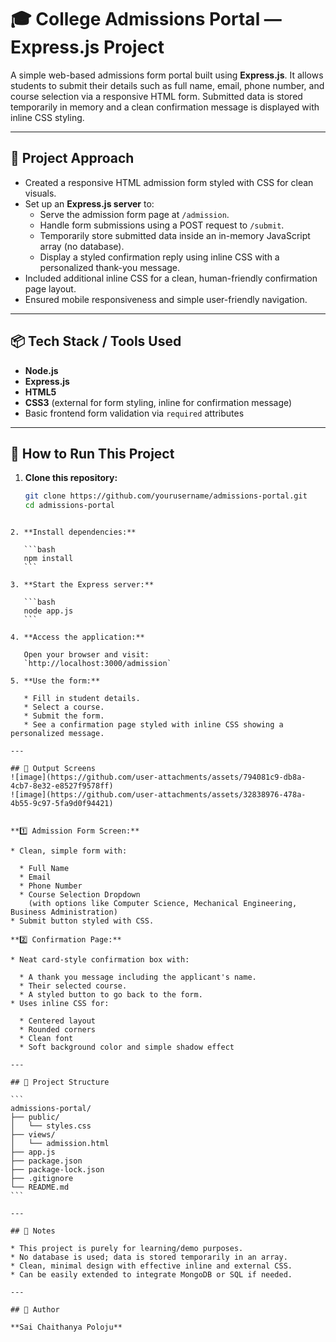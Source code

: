 # 🎓 College Admissions Portal — Express.js Project

A simple web-based admissions form portal built using **Express.js**. It allows students to submit their details such as full name, email, phone number, and course selection via a responsive HTML form. Submitted data is stored temporarily in memory and a clean confirmation message is displayed with inline CSS styling.

---

## 📌 Project Approach

- Created a responsive HTML admission form styled with CSS for clean visuals.
- Set up an **Express.js server** to:
  - Serve the admission form page at `/admission`.
  - Handle form submissions using a POST request to `/submit`.
  - Temporarily store submitted data inside an in-memory JavaScript array (no database).
  - Display a styled confirmation reply using inline CSS with a personalized thank-you message.
- Included additional inline CSS for a clean, human-friendly confirmation page layout.
- Ensured mobile responsiveness and simple user-friendly navigation.

---

## 📦 Tech Stack / Tools Used

- **Node.js**
- **Express.js**
- **HTML5**
- **CSS3** (external for form styling, inline for confirmation message)
- Basic frontend form validation via `required` attributes

---

## 🚀 How to Run This Project

1. **Clone this repository:**

   ```bash
   git clone https://github.com/yourusername/admissions-portal.git
   cd admissions-portal
````

2. **Install dependencies:**

   ```bash
   npm install
   ```

3. **Start the Express server:**

   ```bash
   node app.js
   ```

4. **Access the application:**

   Open your browser and visit:
   `http://localhost:3000/admission`

5. **Use the form:**

   * Fill in student details.
   * Select a course.
   * Submit the form.
   * See a confirmation page styled with inline CSS showing a personalized message.

---

## 📸 Output Screens
![image](https://github.com/user-attachments/assets/794081c9-db8a-4cb7-8e32-e8527f9578ff)
![image](https://github.com/user-attachments/assets/32838976-478a-4b55-9c97-5fa9d0f94421)


**1️⃣ Admission Form Screen:**

* Clean, simple form with:

  * Full Name
  * Email
  * Phone Number
  * Course Selection Dropdown
    (with options like Computer Science, Mechanical Engineering, Business Administration)
* Submit button styled with CSS.

**2️⃣ Confirmation Page:**

* Neat card-style confirmation box with:

  * A thank you message including the applicant's name.
  * Their selected course.
  * A styled button to go back to the form.
* Uses inline CSS for:

  * Centered layout
  * Rounded corners
  * Clean font
  * Soft background color and simple shadow effect

---

## 📂 Project Structure

```
admissions-portal/
├── public/
│   └── styles.css
├── views/
│   └── admission.html
├── app.js
├── package.json
├── package-lock.json
├── .gitignore
└── README.md
```

---

## 📌 Notes

* This project is purely for learning/demo purposes.
* No database is used; data is stored temporarily in an array.
* Clean, minimal design with effective inline and external CSS.
* Can be easily extended to integrate MongoDB or SQL if needed.

---

## 📧 Author

**Sai Chaithanya Poloju**
